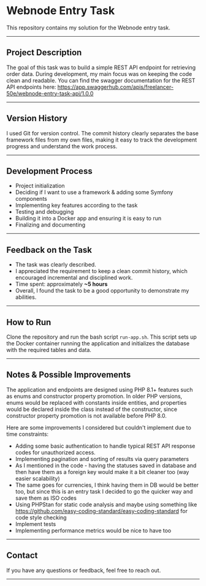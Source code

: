 # Webnode Entry Task

This repository contains my solution for the Webnode entry task.

---

## Project Description

The goal of this task was to build a simple REST API endpoint for retrieving order data. During development, my main focus was on keeping the code clean and readable. You can find the swagger documentation for the REST API endpoints here: https://app.swaggerhub.com/apis/freelancer-50e/webnode-entry-task-api/1.0.0

---

## Version History

I used Git for version control. The commit history clearly separates the base framework files from my own files, making it easy to track the development progress and understand the work process.

---

## Development Process

- Project initialization  
- Deciding if I want to use a framework & adding some Symfony components  
- Implementing key features according to the task  
- Testing and debugging
- Building it into a Docker app and ensuring it is easy to run  
- Finalizing and documenting  

---

## Feedback on the Task

- The task was clearly described.
- I appreciated the requirement to keep a clean commit history, which encouraged incremental and disciplined work.  
- Time spent: approximately **~5 hours**  
- Overall, I found the task to be a good opportunity to demonstrate my abilities.

---

## How to Run

Clone the repository and run the bash script `run-app.sh`. This script sets up the Docker container running the application and initializes the database with the required tables and data.

---

## Notes & Possible Improvements

The application and endpoints are designed using PHP 8.1+ features such as enums and constructor property promotion. In older PHP versions, enums would be replaced with constants inside entities, and properties would be declared inside the class instead of the constructor, since constructor property promotion is not available before PHP 8.0.

Here are some improvements I considered but couldn't implement due to time constraints:

- Adding some basic authentication to handle typical REST API response codes for unauthorized access.  
- Implementing pagination and sorting of results via query parameters
- As I mentioned in the code - having the statuses saved in database and then have them as a foreign key would make it a bit cleaner too (way easier scalability)
- The same goes for currencies, I think having them in DB would be better too, but since this is an entry task I decided to go the quicker way and save them as ISO codes
- Using PHPStan for static code analysis and maybe using something like https://github.com/easy-coding-standard/easy-coding-standard for code style checking
- Implement tests
- Implementing performance metrics would be nice to have too

---

## Contact

If you have any questions or feedback, feel free to reach out.

---
